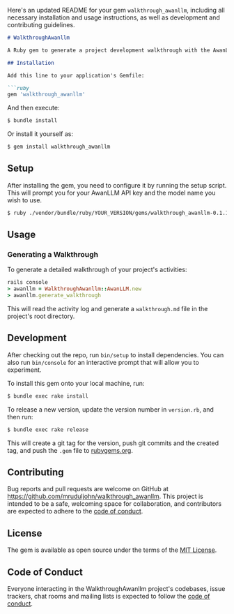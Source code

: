 Here's an updated README for your gem `walkthrough_awanllm`, including all necessary installation and usage instructions, as well as development and contributing guidelines.

```markdown
# WalkthroughAwanllm

A Ruby gem to generate a project development walkthrough with the AwanLLM API. This gem helps you log activities and generate detailed walkthroughs of your project's lifecycle.

## Installation

Add this line to your application's Gemfile:

```ruby
gem 'walkthrough_awanllm'
```

And then execute:

```sh
$ bundle install
```

Or install it yourself as:

```sh
$ gem install walkthrough_awanllm
```

## Setup

After installing the gem, you need to configure it by running the setup script. This will prompt you for your AwanLLM API key and the model name you wish to use.

```sh
$ ruby ./vendor/bundle/ruby/YOUR_VERSION/gems/walkthrough_awanllm-0.1.19/bin/setup_awanllm.rb
```

## Usage


### Generating a Walkthrough

To generate a detailed walkthrough of your project's activities:

```ruby
rails console
> awanllm = WalkthroughAwanllm::AwanLLM.new
> awanllm.generate_walkthrough
```

This will read the activity log and generate a `walkthrough.md` file in the project's root directory.

## Development

After checking out the repo, run `bin/setup` to install dependencies. You can also run `bin/console` for an interactive prompt that will allow you to experiment.

To install this gem onto your local machine, run:

```sh
$ bundle exec rake install
```

To release a new version, update the version number in `version.rb`, and then run:

```sh
$ bundle exec rake release
```

This will create a git tag for the version, push git commits and the created tag, and push the `.gem` file to [rubygems.org](https://rubygems.org).

## Contributing

Bug reports and pull requests are welcome on GitHub at https://github.com/mruduljohn/walkthrough_awanllm. This project is intended to be a safe, welcoming space for collaboration, and contributors are expected to adhere to the [code of conduct](https://github.com/mruduljohn/walkthrough_awanllm/blob/master/CODE_OF_CONDUCT.md).

## License

The gem is available as open source under the terms of the [MIT License](https://opensource.org/licenses/MIT).

## Code of Conduct

Everyone interacting in the WalkthroughAwanllm project's codebases, issue trackers, chat rooms and mailing lists is expected to follow the [code of conduct](https://github.com/mruduljohn/walkthrough_awanllm/blob/master/CODE_OF_CONDUCT.md).
```

